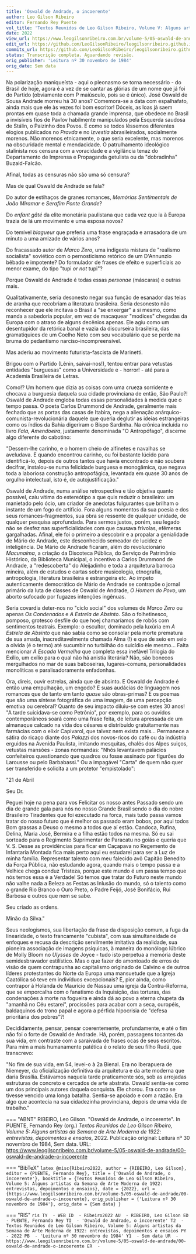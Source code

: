 ```yaml
---
title: 'Oswald de Andrade, o incoerente'
author: Leo Gilson Ribeiro
editor: Fernando Rey Puente
vol_title: 'Textos Reunidos de Leo Gilson Ribeiro, Volume V: Alguns artistas da Semana de Arte Moderna de 1922: entrevistas, depoimentos e ensaios'
date: 2022
view_url: https://www.leogilsonribeiro.com.br/volume-5/05-oswald-de-andrade/00-oswald-de-andrade-o-incoerente
edit_url: https://github.com/LeoGilsonRibeiro/leogilsonribeiro.github.io/edit/main//docs/markdown/volume-5/05-oswald-de-andrade/00-oswald-de-andrade-o-incoerente.md
commits_url: https://github.com/LeoGilsonRibeiro/leogilsonribeiro.github.io/commits/main/docs/markdown/volume-5/05-oswald-de-andrade/00-oswald-de-andrade-o-incoerente.md
status: Transcrição completa. Aguardando revisão.
orig_publisher: 'Leitura nº 30 novembro de 1984'
orig_date: Sem data
---
```


Na polarização maniqueísta - aqui o pleonasmo se torna necessário - do Brasil de hoje, agora é a vez de se cantar as glórias de um nome que já foi do Partido (obviamente com P maiúsculo, pois se é único). José Oswald de Sousa Andrade morreu há 30 anos? Comemora-se a data com espalhafato, ainda mais que ele às vezes foi bom escritor! Dóceis, as loas já saem prontas em quase toda a chamada grande imprensa, que obedece no Brasil a invisíveis fios de Pavlov habilmente manipulados pela Esquerda saudosa de Stálin, o Paizinho dos Povos. É como se todos lêssemos diferentes elogios publicados no *Pravda* e no *Izvestia* abrasileirados, socialmente morenos. Não morenos etnicamente, o que seria excelente, mas morenos na obscuridade mental e mendacidade. O patrulhamento ideológico stalinista nos censura com a voracidade e a vigilância tenaz do Departamento de Imprensa e Propaganda getulista ou da "dobradinha" Buzaid-Falcão.

Afinal, todas as censuras não são uma só censura?

Mas de qual Oswald de Andrade se fala?

Do autor de estihaços de granes romances, *Memórias Sentimentais de João Miramar* e *Serafim Ponte Grande*?

Do *enfant gâté* da elite monetária paulistana que cada vez que ia à Europa trazia de lá um movimento e uma esposa novos?

Do temível *blagueur* que preferia uma frase engraçada e arrasadora de um minuto a uma amizade de vários anos?

Do fracassado autor de *Marco Zero*, uma indigesta mistura de "realismo socialista" soviético com o pernosticismo retórico de um D'Annunzio bêbado e impotente? Do formulador de frases de efeito e superficiais ao menor exame, do tipo "tupi *or not* tupi"?

Porque Oswald de Andrade é todas essas *personae* (máscaras) e outras mais.

Qualitativamente, seria desonesto negar sua função de esanador das teias de aranha que recobriam a literatura brasileira. Seria desonesto não reconhecer que ele incitava o Brasil a "se enxergar" a si mesmo, como manda a sabedoria popular, em vez de macaquear "modices" chegadas da Europa com o atraso de alguns decênios apenas. Ele agiu como um desentupidor da retórica banal e vazia da discurseira brasileira, das gramatiquices de um Coelho Neto com seu vocabulário que se perde na bruma do pedantismo narciso-incompreensível.

Mas aderiu ao movimento futurista-fascista de Marinetti.

Brigou com o Partido (Lênin, saivai-nos!), tentou entrar para vetustas entidades "burguesas" como a Universidade e - horror! - até para a Academia Brasileira de Letras.

Como!? Um homem que dizia as coisas com uma crueza sorridente e chocava a burguesia daquela sua cidade provinciana de então, São Paulo?! Oswald de Andrade engloba todas essas personalidades à medida que o tempo passa. O poeta Carlos Drummond de Andrade, geralmente mais fechado que as portas das casas de Itabira, nega a alienação anárquico-comunista-revolucionária daquele que queria deglutir as ideias estrangeiras como os índios da Bahia digeriram o Bispo Sardinha. Na crônica incluída no livro *Fala, Amendoeira*, justamente denominada "O Antropófago", discerne algo diferente do cabotino:

"Dessem-lhe carinho, e o homem cheio de alfinetes e navalhas se aveludava. E quando encontrou carinho, ou foi bastante lúcido para identificá-lo, depois de outros tantos que havia encontrado e não soubera decifrar, instalou-se numa felicidade burguesa e monogâmica, que negava toda a laboriosa construção antropofágica, levantada em quase 30 anos de orgulho intelectual, isto é, de autojustificação."

Oswald de Andrade, numa análise retrospectiva e tão objetiva quanto possível, caiu vítima do estereótipo a que quis reduzir o brasileiro: um manietado pelo ócio, um criador de anedotas fulgurantes que brilham o instante de um fogo de artifício. Fora alguns momentos da sua poesia e dos seus romances-fragmentos, sua obra se ressente de qualquer unidade, de qualquer pesquisa aprofundada. Para sermos justos, porém, seu legado não se desfez nas superficialidades com que causava frívolas, efêmeras gargalhadas. Afinal, ele foi o primeiro a descobrir e a propalar a genialidade de Mário de Andrade, este desconhecido semeador de lucidez e inteligência. De Mário de Andrade ficaram, além do revolucionário *Macunaíma*, a criação da Discoteca Pública, do Serviço de Patrimônio Histórico, da Biblioteca Municipal, o incentivo a Carlos Drummond de Andrade, a "redescoberta" do Aleijadinho e toda a arquitetura barroca mineira, além de estudos e cartas sobre musicologia, etnografia, antropologia, literatura brasileira e estrangeira etc. Ao ímpeto autenticamente democrático de Mário de Andrade se contrapõe o jornal primário da luta de classes de Oswald de Andrade, *O Homem do Povo*, um aborto sufocado por fugazes intenções ingênuas.

Seria covardia deter-nos no "ciclo social" dos volumes de *Marco Zero* ou apenas *Os Condenados* e *A Estrela de Absinto*. São o folhetinesco, pomposo, grotesco desfile do que hoej chamaríamos de robôs com sentimentos teatrais. Exemplo: o escultor, dominado pela luxúria em *A Estrela de Absinto* que não sabia como se consolar pela morte prematura de sua amada, inacreditavelmente chamada Alma (!) e que de seio em seio a olvida (é o termo) até sucumbir no turbilhão do suicídio ele mesmo... Falta mencionar *A Escada Vermelha* que completa essa inefável Trilogia do Exílio, um exílio para o qual não há anistia literária? Não, são bonecos mergulhados no mar de suas baboseiras, lugares-comuns, personalidades monolíticas e paralisadoramente enfadonhas.

Ora, direis, ouvir estrelas, ainda que de absinto. E Oswald de Andrade é então uma empulhação, um engodo? E suas audácias de linguagem nos romances que de tanto em tanto *quase* são obras-primas? E os poemas que são uma síntese fotográfica de uma imagem, de uma percepção emotiva ou cerebral? Quanto de seu impacto diluiu-se com estes 30 anos! "A tarde suicidava-se como Petrônio", por exemplo, para os ouvidos contemporâneos soará como uma frase feita, de leitura apressada de um almanaque calcado na vida dos césares e distribuído gratuitamente nas farmácias com o elixir Capivarol, que talvez nem exista mais... Permanece a sátira do ricaço diante dos *Palazzi* dos novos-ricos do café ou da indústria erguidos na Avenida Paulista, imitando mesquitas, chalés dos Alpes suiços, vetustas mansões - zonas normandas: "Nhôs levantavem palácios confeiteiros questionando que quadros ou fosse assinado por figurões do Larousse ou pelo Barbabassi." Ou a impagável "Carta" de quem não quer ser transferido e solicita a um protetor "empistolado":

"21 de Abril

Seu Dr.

Peguei hoje na pena para vos Felicitar os nosso antes Passado sendo um dia de grande gala para nós no nosso Grande Brasil sendo o dia do nobre Brasileiro Tiradentes que foi ezecutado na forca, mais tudo passa vamos tratar do nosso futuro que é melhor os passado eram bobos, por aqui todos Bom grassas a Deuso o mesmo a todos que aí estão. Candoca, Rufina, Delina, Maria José, Bermira e a filha estão todos na mesma. Só eu sai sorteado para o Regimento Suprimentar de Paracatu no goiás e queria que V. S. Desse as providências para ficar em Caçapava no Regemento de Infantaria Montada fica mais perto aqui eu estudarei para ser a Luz de minha família. Representar talento com meu falecido avô Capitão Benedito da Força Pública, não estudando agora, quando mais o tempo passa e a Velhice chega conduz Tristeza, porque este mundo é um passa tempo que nós temos essa é a Verdade! Só temos que tratar do Futuro neste mundo não valhe nada a Beleza as Festas as Inlusão do mundo, só o talento como o grande Rio Branco o Ouro Preto, o Padre Feijó, José Bonifácio, Rui Barbosa e outros que nem se sabe.

Seu criado as ordens.

Minão da Silva."

Seus neologismos, sua libertação da frase da disposição comum, a fuga da linearidade, o texto francamente "cubista", com sua simultaneidade de enfoques e recusa da descrição servilmente imitativa da realidade, sua pioneira associação de imagens psíquicas, à maneira do monólogo lúbrico de Molly Bloom no *Ulysses* de Joyce - tudo isto perpetua a memória deste semidesbravador estilístico. Mas o que fazer do amontoado de erros de visão de quem contrapunha ao capitalismo originado de Calvino e de outros líderes protestantes do Norte da Europa uma mansuetude que a Igreja Caatólica só teve em indivíduos excepcionais? E, pior ainda, como contrapor à Holanda de Maurício de Nassau uma igreja da Contra-Reforma, que se emporcalha com o fanatismo da Inquisição, das torturas, das condenações à morte na fogueira e ainda dá ao povo a eterna chupeta da "amanhã no Céu estarei", procissões para acabar com a seca, ouropéis, baldaquinos do trono papal e agora a pérfida hipocrisia de "defesa prioritária dos pobres"?!

Decididamente, pensar, pensar coerentemente, profundamente, e até o fim não foi o forte de Oswald de Andrade. Há, porém, passagens tocantes da sua vida, em contraste com a saraivada de frases ocas de seus escritos. Para mim a mais humanamente patética é o relato de seu filho Rudá, que transcrevo:

"No fim de sua vida, em 54, levei-o à 2a Bienal. Era no Iberapuera de Niemeyer, da oficialização definitiva da arquitetura e da arte moderna que daria Brasília. Estávamos naquela tarde praticamente sós, sob as arrojadas estruturas de concreto e cercados de arte abstrata. Oswald sentia-se como um dos principais autores daquela conquista. Ele chorou. Era como se tivesse vencido uma longa batalha. Sentia-se apoiado e com a razão. Era algo que acontecia na sua cidadezinha provinciana, depois de uma vida de trabalho."


=== "ABNT"
    RIBEIRO, Leo Gilson. "Oswald de Andrade, o incoerente". In PUENTE, Fernando Rey (org.) <em>Textos Reunidos de Leo Gilson Ribeiro, Volume 5: Alguns artistas da Semana de Arte Moderna de 1922: entrevistas, depoimentos e ensaios</em>, 2022. Publicação original: Leitura nº 30 novembro de 1984, Sem data. URL: <a href="stable_url">https://www.leogilsonribeiro.com.br/volume-5/05-oswald-de-andrade/00-oswald-de-andrade-o-incoerente</a>

=== "BibTeX"
    ```latex
    @misc{Ribeiro2022,
    author = {RIBEIRO, Leo Gilson},
    editor = {PUENTE, Fernando Rey},
    title = {'Oswald de Andrade, o incoerente'},
    booktitle = {Textos Reunidos de Leo Gilson Ribeiro, Volume 5: Alguns artistas da Semana de Arte Moderna de 1922: entrevistas, depoimentos e ensaios},
    date = {2022},
    url = {https://www.leogilsonribeiro.com.br/volume-5/05-oswald-de-andrade/00-oswald-de-andrade-o-incoerente},
    orig_publisher = {'Leitura nº 30 novembro de 1984'},
    orig_date = {Sem data}
    }
    ```

=== "RIS"
    ```ris
    TY  - WEB
    ID  - Ribeiro2022
    AU  - RIBEIRO, Leo Gilson
    ED  - PUENTE, Fernando Rey
    TI  - 'Oswald de Andrade, o incoerente'
    T2  - Textos Reunidos de Leo Gilson Ribeiro, Volume 5: Alguns artistas da Semana de Arte Moderna de 1922: entrevistas, depoimentos e ensaios
    PY  - 2022
    PB  - 'Leitura nº 30 novembro de 1984'
    Y1  - Sem data
    UR  - https://www.leogilsonribeiro.com.br/volume-5/05-oswald-de-andrade/00-oswald-de-andrade-o-incoerente
    ER  - 
    ```
